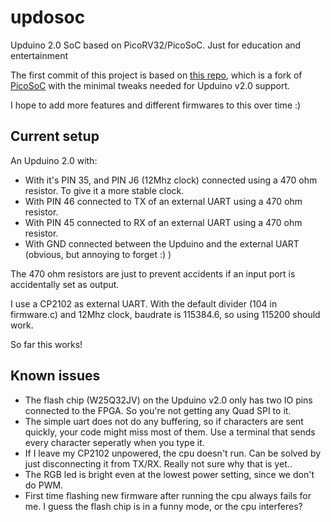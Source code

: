 # updosoc
Upduino 2.0 SoC based on PicoRV32/PicoSoC. Just for education and entertainment

The first commit of this project is based on [this repo](https://github.com/void-spark/picorv32),
which is a fork of [PicoSoC](https://github.com/cliffordwolf/picorv32/tree/master/picosoc) with the minimal tweaks needed for Upduino v2.0 support.

I hope to add more features and different firmwares to this over time :)

## Current setup
An Upduino 2.0 with:
- With it's PIN 35, and PIN J6 (12Mhz clock) connected using a 470 ohm resistor. To give it a more stable clock.
- With PIN 46 connected to TX of an external UART using a 470 ohm resistor.
- With PIN 45 connected to RX of an external UART using a 470 ohm resistor.
- With GND connected between the Upduino and the external UART (obvious, but annoying to forget :) )

The 470 ohm resistors are just to prevent accidents if an input port is accidentally set as output.

I use a CP2102 as external UART.
With the default divider (104 in firmware.c) and 12Mhz clock, baudrate is 115384.6, so using 115200 should work.

So far this works!

## Known issues
 - The flash chip (W25Q32JV) on the Upduino v2.0 only has two IO pins connected to the FPGA. So you're not getting any Quad SPI to it.
 - The simple uart does not do any buffering, so if characters are sent quickly, your code might miss most of them. Use a terminal that sends every character seperatly when you type it.
 - If I leave my CP2102 unpowered, the cpu doesn't run. Can be solved by just disconnecting it from TX/RX. Really not sure why that is yet..
 - The RGB led is bright even at the lowest power setting, since we don't do PWM.
 - First time flashing new firmware after running the cpu always fails for me. I guess the flash chip is in a funny mode, or the cpu interferes?
 